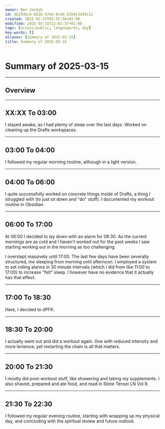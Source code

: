 ```yaml
---
owner: Ben Jendyk
id: 4b293bc6-bb1b-47e4-8c46-5354c3dd9111
created: 2025-03-15T03:55:56+01:00
modified: 2025-03-15T22:02:37+01:00
tags: [access/public, language/en, day]
key-words: []
aliases: [Summary of 2025-03-15]
title: Summary of 2025-03-15
---
```


# Summary of 2025-03-15

---

## Overview

---

## XX:XX To 03:00

I stayed awake, as I had plenty of sleep over the last days. Worked on cleaning up the Drafts workspaces.

---

## 03:00 To 04:00

I followed my regular morning routine, although in a light version.

---

## 04:00 To 06:00

I quite successfully worked on concrete things inside of Drafts, a thing I struggled with (to just sit down and "do" stuff). I documented my workout routine in Obsidian.

---

## 06:00 To 17:00

At 06:00 I decided to lay down with an alarm for 08:30. As the current mornings are as cold and I haven't worked out for the past weeks I saw starting working out in the morning as too challenging.

I overslept massively until 17:00. The last few days have been severally structured, me sleeping from morning until afternoon. I employed a system to set rolling alarms in 30 minute intervals (which I did from like 11:00 to 17:00) to increase "felt" sleep. I however have no evidence that it actually has that effect.

---

## 17:00 To 18:30

Here, I decided to dPFK.

---

## 18:30 To 20:00

I actually went out and did a workout again. One with reduced intensity and more lenience, yet restarting the chain is all that matters.

---

## 20:00 To 21:30

I mostly did post-workout stuff, like showering and taking my supplements. I also shaved, prepared and ate food, and read in Slime Tensei LN Vol 9.

---

## 21:30 To 22:30

I followed my regular evening routine, starting with wrapping up my physical day, and concluding with the spiritual review and future outlook.
